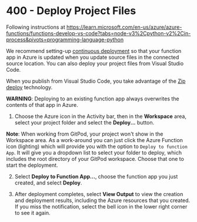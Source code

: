 # 400 - Deploy Project Files

Following instructions at https://learn.microsoft.com/en-us/azure/azure-functions/functions-develop-vs-code?tabs=node-v3%2Cpython-v2%2Cin-process&pivots=programming-language-python

We recommend setting-up [continuous deployment](https://learn.microsoft.com/en-us/azure/azure-functions/functions-continuous-deployment) so that your function app in Azure is updated when you update source files in the connected source location. You can also deploy your project files from Visual Studio Code.

When you publish from Visual Studio Code, you take advantage of the [Zip deploy](https://learn.microsoft.com/en-us/azure/azure-functions/functions-deployment-technologies#zip-deploy) technology.

**WARNING**: Deploying to an existing function app always overwrites the contents of that app in Azure.

1. Choose the Azure icon in the Activity bar, then in the **Workspace** area, select your project folder and select the **Deploy...** button.

**Note**: When working from GitPod, your project won't show in the Workspace area. As a work-around you can just click the Azure Function icon (lighting) which will provide you with the option to ```Deploy to function App```. It will give you a dropdown list to select your folder to deploy, which includes the root directory of your GitPod workspace. Choose that one to start the deployment.

2. Select **Deploy to Function App...**, choose the function app you just created, and select **Deploy**.

3. After deployment completes, select **View Output** to view the creation and deployment results, including the Azure resources that you created. If you miss the notification, select the bell icon in the lower right corner to see it again.
